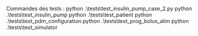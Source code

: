 Commandes des tests :
python .\tests\test_insulin_pump_case_2.py
python .\tests\test_insulin_pump
python .\tests\test_patient
python .\tests\test_pdm_configuration
python .\tests\test_prog_bolus_alim
python .\tests\test_simulator